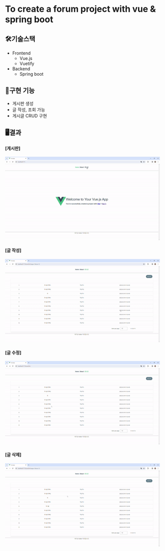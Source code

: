# To create a forum project with vue & spring boot

## 🛠️기술스택

- Frontend
  - Vue.js
  - Vuetify
- Backend
  - Spring boot

## 🧩구현 기능

- 게시판 생성
- 글 작성, 조회 가능
- 게시글 CRUD 구현



## 🖥️결과

#### [게시판]

![](README.assets/게시판목록.gif)



#### [글 작성]

![](README.assets/작성.gif)



#### [글 수정]

![](README.assets/수정.gif)



#### [글 삭제]

![](README.assets/삭제.gif)

